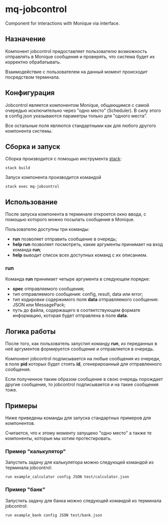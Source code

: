 # mq-jobcontrol
Component for interactions with Monique via interface.

## Назначение

Компонент jobcontrol предоставляет пользователю возможность отправлять в Monique сообщения и проверять, что система будет их корректно обрабатывать.

Взаимодействие с пользователем на данный момент происходит посредством терминала.

## Конфигурация

Jobcontrol является компонентом Monique, общающимся с самой очередью исключительно через "одно место" (Scheduler).
В силу этого в config.json указываются параметры только для "одного места". 

Все остальные поля являются стандартными как для любого другого компонента системы.

## Сборка и запуск

Сборка производится с помощью инструмента [stack](https://docs.haskellstack.org/en/stable/README/):

```
stack build
```

Запуск компонента производится командой

```
stack exec mq-jobcontrol
```

## Использование

После запуска компонента в терминале откроется окно ввода, с помощью которого можно посылать сообщения в Monique.

Пользователю доступны три команды:

* **run** позволяет отправить сообщение в очередь;
* **help run** позволяет посмотреть, какие аргументы принимает на вход команда **run**;
* **help** выводит список всех доступных команд с их описанием.

### run

Команда **run** принимает четыре аргумента в следующем порядке:

* **spec** отправляемого сообщения;
* тип отправляемого сообщения: config, result, data или error;
* тип кодировки содержимого поля **data** отправляемого сообщения: JSON или MessagePack;
* путь до файла, содержащего в соответствующем формате информацию, которая будет отправлена в поле **data**.

## Логика работы

После того, как пользователь запустил команду **run**, из переданных в неё аргументов формируется сообщение и отправляется в очередь.

Компонент jobcontrol подписывается на любые сообщения из очереди, в поле **pid** которых будет стоять **id**, сгенерироанный для отправленного сообщения.

Если полученное таким образом сообщение в свою очередь порождает другие сообщения, то jobcontrol подписывается и на такие сообщения тоже.

## Примеры

Ниже приведены команды для запуска стандартных примеров для компонентов.

Считается, что к этому моменту запущено "одно место" а также те компоненты, которые мы хотим протестировать.

### Пример "калькулятор"

Запустить задачу для калькулятора можно следующей командой из терминала jobcontrol:

```
run example_calculator config JSON test/calculator.json
```

### Пример "банк"

Запустить задачу для банка можно следующей командой из терминала jobcontrol:

```
run example_bank config JSON test/bank.json
```




